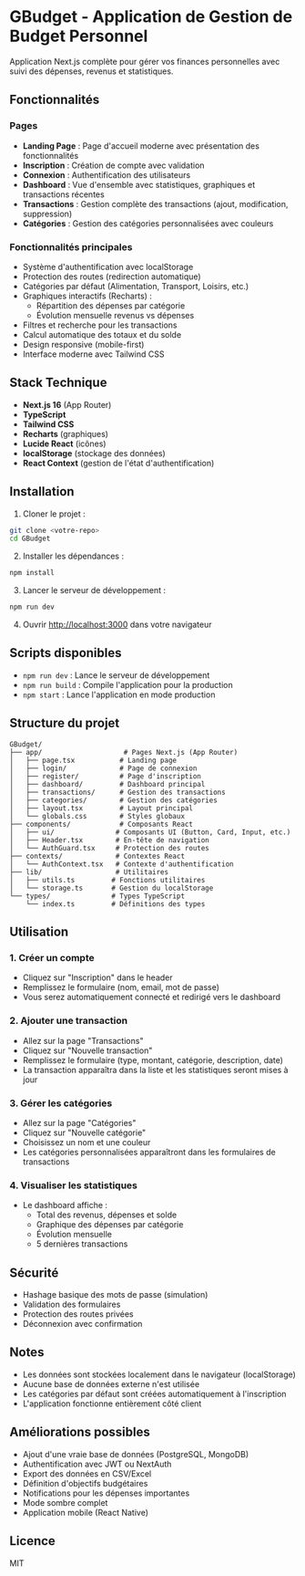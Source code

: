 # GBudget - Application de Gestion de Budget Personnel

Application Next.js complète pour gérer vos finances personnelles avec suivi des dépenses, revenus et statistiques.

## Fonctionnalités

### Pages
- **Landing Page** : Page d'accueil moderne avec présentation des fonctionnalités
- **Inscription** : Création de compte avec validation
- **Connexion** : Authentification des utilisateurs
- **Dashboard** : Vue d'ensemble avec statistiques, graphiques et transactions récentes
- **Transactions** : Gestion complète des transactions (ajout, modification, suppression)
- **Catégories** : Gestion des catégories personnalisées avec couleurs

### Fonctionnalités principales
- Système d'authentification avec localStorage
- Protection des routes (redirection automatique)
- Catégories par défaut (Alimentation, Transport, Loisirs, etc.)
- Graphiques interactifs (Recharts) :
  - Répartition des dépenses par catégorie
  - Évolution mensuelle revenus vs dépenses
- Filtres et recherche pour les transactions
- Calcul automatique des totaux et du solde
- Design responsive (mobile-first)
- Interface moderne avec Tailwind CSS

## Stack Technique

- **Next.js 16** (App Router)
- **TypeScript**
- **Tailwind CSS**
- **Recharts** (graphiques)
- **Lucide React** (icônes)
- **localStorage** (stockage des données)
- **React Context** (gestion de l'état d'authentification)

## Installation

1. Cloner le projet :
```bash
git clone <votre-repo>
cd GBudget
```

2. Installer les dépendances :
```bash
npm install
```

3. Lancer le serveur de développement :
```bash
npm run dev
```

4. Ouvrir [http://localhost:3000](http://localhost:3000) dans votre navigateur

## Scripts disponibles

- `npm run dev` : Lance le serveur de développement
- `npm run build` : Compile l'application pour la production
- `npm start` : Lance l'application en mode production

## Structure du projet

```
GBudget/
├── app/                    # Pages Next.js (App Router)
│   ├── page.tsx           # Landing page
│   ├── login/             # Page de connexion
│   ├── register/          # Page d'inscription
│   ├── dashboard/         # Dashboard principal
│   ├── transactions/      # Gestion des transactions
│   ├── categories/        # Gestion des catégories
│   ├── layout.tsx         # Layout principal
│   └── globals.css        # Styles globaux
├── components/            # Composants React
│   ├── ui/               # Composants UI (Button, Card, Input, etc.)
│   ├── Header.tsx        # En-tête de navigation
│   └── AuthGuard.tsx     # Protection des routes
├── contexts/             # Contextes React
│   └── AuthContext.tsx   # Contexte d'authentification
├── lib/                  # Utilitaires
│   ├── utils.ts         # Fonctions utilitaires
│   └── storage.ts       # Gestion du localStorage
└── types/               # Types TypeScript
    └── index.ts         # Définitions des types
```

## Utilisation

### 1. Créer un compte
- Cliquez sur "Inscription" dans le header
- Remplissez le formulaire (nom, email, mot de passe)
- Vous serez automatiquement connecté et redirigé vers le dashboard

### 2. Ajouter une transaction
- Allez sur la page "Transactions"
- Cliquez sur "Nouvelle transaction"
- Remplissez le formulaire (type, montant, catégorie, description, date)
- La transaction apparaîtra dans la liste et les statistiques seront mises à jour

### 3. Gérer les catégories
- Allez sur la page "Catégories"
- Cliquez sur "Nouvelle catégorie"
- Choisissez un nom et une couleur
- Les catégories personnalisées apparaîtront dans les formulaires de transactions

### 4. Visualiser les statistiques
- Le dashboard affiche :
  - Total des revenus, dépenses et solde
  - Graphique des dépenses par catégorie
  - Évolution mensuelle
  - 5 dernières transactions

## Sécurité

- Hashage basique des mots de passe (simulation)
- Validation des formulaires
- Protection des routes privées
- Déconnexion avec confirmation

## Notes

- Les données sont stockées localement dans le navigateur (localStorage)
- Aucune base de données externe n'est utilisée
- Les catégories par défaut sont créées automatiquement à l'inscription
- L'application fonctionne entièrement côté client

## Améliorations possibles

- Ajout d'une vraie base de données (PostgreSQL, MongoDB)
- Authentification avec JWT ou NextAuth
- Export des données en CSV/Excel
- Définition d'objectifs budgétaires
- Notifications pour les dépenses importantes
- Mode sombre complet
- Application mobile (React Native)

## Licence

MIT

